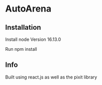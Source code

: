 # AutoArena

## Installation
Install node Version 16.13.0

Run npm install

## Info
Built using react.js as well as the pixit library
  